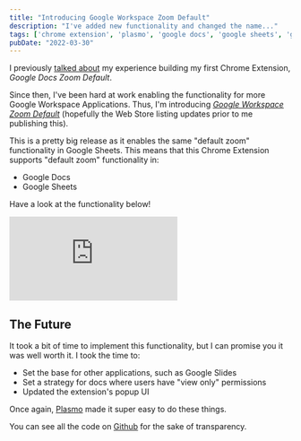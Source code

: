 ```yaml
---
title: "Introducing Google Workspace Zoom Default"
description: "I've added new functionality and changed the name..."
tags: ['chrome extension', 'plasmo', 'google docs', 'google sheets', 'google workspace', 'react']
pubDate: "2022-03-30"
---
```


I previously [talked about](/blog/my-first-chrome-extension) my experience building my first Chrome Extension, 
_Google Docs Zoom Default_.

Since then, I've been hard at work enabling the functionality for more Google Workspace Applications. Thus, I'm
introducing _[Google Workspace Zoom Default][webstore]_ (hopefully the Web Store listing updates prior to me publishing 
this).

This is a pretty big release as it enables the same "default zoom" functionality in Google Sheets. This means that this
Chrome Extension supports "default zoom" functionality in:

- Google Docs
- Google Sheets

Have a look at the functionality below!

<div class="youtubeWrapper">
    <iframe src="https://www.youtube.com/embed/ZbcpamEBEPU" title="YouTube video player" frameborder="0" allow="accelerometer; autoplay; clipboard-write; encrypted-media; gyroscope; picture-in-picture; web-share" allowfullscreen></iframe>
</div>

## The Future

It took a bit of time to implement this functionality, but I can promise you it was well worth it. I took the time to:

- Set the base for other applications, such as Google Slides
- Set a strategy for docs where users have "view only" permissions
- Updated the extension's popup UI

Once again, [Plasmo](https://www.plasmo.com/) made it super easy to do these things.

You can see all the code on [Github][github] for the sake of transparency.

[webstore]: https://chrome.google.com/webstore/detail/google-docs-zoom-default/nflkcdlimipkgbacnfnhfecjgmojhklo
[github]: https://github.com/vernak2539/chrome-extension-google-doc-default-zoom
